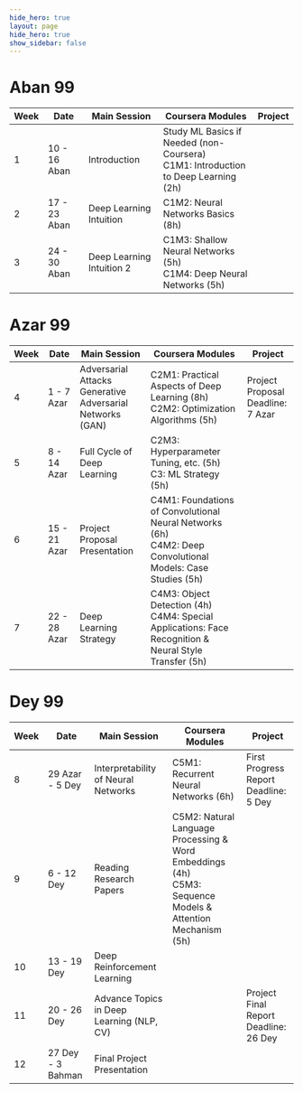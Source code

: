```yaml
---
hide_hero: true
layout: page
hide_hero: true
show_sidebar: false
---
```


# Aban 99

| Week 	| Date	| Main Session 	| Coursera Modules | Project 	|
|------|------|------|-----|-----|
| 1 | 10 - 16 Aban | Introduction	| Study ML Basics if Needed (non-Coursera)<br>C1M1: Introduction to Deep Learning (2h) 	|  	|
| 2 | 17 - 23 Aban | Deep Learning Intuition	| C1M2: Neural Networks Basics (8h)	|  	|
| 3 | 24 - 30 Aban | Deep Learning Intuition 2	| C1M3: Shallow Neural Networks (5h)<br>C1M4: Deep Neural Networks (5h)	|  	|

# Azar 99

| Week 	| Date	| Main Session 	| Coursera Modules | Project 	|
|------|------|------|-----|-----|
| 4 | 1 - 7 Azar | Adversarial Attacks<br>Generative Adversarial Networks (GAN)	| C2M1: Practical Aspects of Deep Learning (8h)<br>C2M2: Optimization Algorithms (5h)	| Project Proposal<br>Deadline: 7 Azar 	|
| 5 | 8 - 14 Azar | Full Cycle of Deep Learning	| C2M3: Hyperparameter Tuning, etc. (5h)<br>C3: ML Strategy (5h)	|  	|
| 6 | 15 - 21 Azar | Project Proposal Presentation	| C4M1: Foundations of Convolutional Neural Networks (6h)<br>C4M2: Deep Convolutional Models: Case Studies (5h) 	|  	|
| 7 | 22 - 28 Azar | Deep Learning Strategy	| C4M3: Object Detection (4h)<br>C4M4: Special Applications: Face Recognition & Neural Style Transfer (5h) 	|  	|

# Dey 99

| Week 	| Date	| Main Session 	| Coursera Modules | Project 	|
|------|------|------|-----|-----|
| 8 | 29 Azar - 5 Dey | Interpretability of Neural Networks	| C5M1: Recurrent Neural Networks (6h) 	| First Progress Report<br>Deadline: 5 Dey 	|
| 9 | 6 - 12 Dey | Reading Research Papers	| C5M2: Natural Language Processing & Word Embeddings (4h)<br>C5M3: Sequence Models & Attention Mechanism	(5h) |  	|
| 10 | 13 - 19 Dey | Deep Reinforcement Learning	| 	|  	|
| 11 | 20 - 26 Dey | Advance Topics in Deep Learning (NLP, CV)	|  	| Project Final Report<br>Deadline: 26 Dey 	|
| 12 | 27 Dey - 3 Bahman | Final Project Presentation	|  	|  	|
